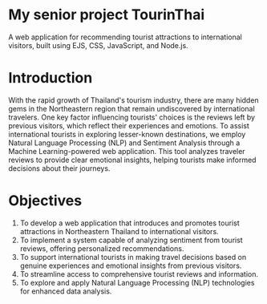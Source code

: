 # My senior project TourinThai 
A web application for recommending tourist attractions to international visitors, built using EJS, CSS, JavaScript, and Node.js.

# Introduction
With the rapid growth of Thailand's tourism industry, there are many hidden gems in the Northeastern region that remain undiscovered by international travelers. One key factor influencing tourists' choices is the reviews left by previous visitors, which reflect their experiences and emotions. To assist international tourists in exploring lesser-known destinations, we employ Natural Language Processing (NLP) and Sentiment Analysis through a Machine Learning-powered web application. This tool analyzes traveler reviews to provide clear emotional insights, helping tourists make informed decisions about their journeys.

# Objectives
1. To develop a web application that introduces and promotes tourist attractions in Northeastern Thailand to
international visitors.
2. To implement a system capable of analyzing sentiment from tourist reviews, offering personalized recommendations.
3. To support international tourists in making travel decisions based on genuine experiences and emotional insights from previous visitors.
4. To streamline access to comprehensive tourist reviews and information.
5. To explore and apply Natural Language Processing (NLP) technologies for enhanced data analysis.



